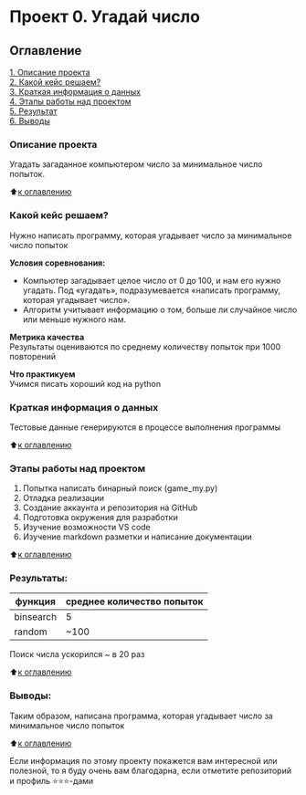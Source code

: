 # Проект 0. Угадай число

## Оглавление  
[1. Описание проекта](.README.md#Описание-проекта)  
[2. Какой кейс решаем?](.README.md#Какой-кейс-решаем)  
[3. Краткая информация о данных](.README.md#Краткая-информация-о-данных)  
[4. Этапы работы над проектом](.README.md#Этапы-работы-над-проектом)  
[5. Результат](.README.md#Результат)    
[6. Выводы](.README.md#Выводы) 

### Описание проекта    
Угадать загаданное компьютером число за минимальное число попыток.

:arrow_up:[к оглавлению](_)


### Какой кейс решаем?    
Нужно написать программу, которая угадывает число за минимальное число попыток

**Условия соревнования:**  
- Компьютер загадывает целое число от 0 до 100, и нам его нужно угадать. Под «угадать», подразумевается «написать программу, которая угадывает число».
- Алгоритм учитывает информацию о том, больше ли случайное число или меньше нужного нам.

**Метрика качества**     
Результаты оцениваются по среднему количеству попыток при 1000 повторений

**Что практикуем**     
Учимся писать хороший код на python


### Краткая информация о данных
Тестовые данные генерируются в процессе выполнения программы
  
:arrow_up:[к оглавлению](.README.md#Оглавление)


### Этапы работы над проектом  
1. Попытка написать бинарный поиск (game_my.py)
1. Отладка реализации
1. Создание аккаунта и репозитория на GitHub
1. Подготовка окружения для разработки
1. Изучение возможности VS code
1. Изучение markdown разметки и написание документации 

:arrow_up:[к оглавлению](.README.md#Оглавление)


### Результаты:  

| функция   | среднее количество попыток |
| --------- | -------------------------- |
| binsearch | 5                          |
| random    | ~100                       |
 
Поиск числа ускорился ~ в 20 раз

:arrow_up:[к оглавлению](.README.md#Оглавление)


### Выводы:  

Таким образом, написана программа, которая угадывает число за минимальное число попыток

:arrow_up:[к оглавлению](.README.md#Оглавление)


Если информация по этому проекту покажется вам интересной или полезной, то я буду очень вам благодарна, если отметите репозиторий и профиль ⭐️⭐️⭐️-дами